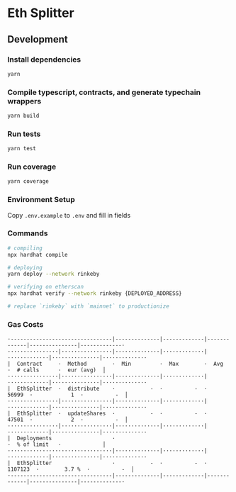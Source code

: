 # Eth Splitter

## Development

### Install dependencies

```sh
yarn
```

### Compile typescript, contracts, and generate typechain wrappers

```sh
yarn build
```

### Run tests

```sh
yarn test
```

### Run coverage

```sh
yarn coverage
```

### Environment Setup

Copy `.env.example` to `.env` and fill in fields

### Commands

```sh
# compiling
npx hardhat compile

# deploying
yarn deploy --network rinkeby

# verifying on etherscan
npx hardhat verify --network rinkeby {DEPLOYED_ADDRESS}

# replace `rinkeby` with `mainnet` to productionize
```

### Gas Costs

```shell
·--------------------------------|--------------|-------------|-------------|---------------|-------------·
················|················|··············|·············|·············|···············|··············
|  Contract     ·  Method        ·  Min         ·  Max        ·  Avg        ·  # calls      ·  eur (avg)  │
················|················|··············|·············|·············|···············|··············
|  EthSplitter  ·  distribute    ·           -  ·          -  ·      56999  ·            1  ·          -  │
················|················|··············|·············|·············|···············|··············
|  EthSplitter  ·  updateShares  ·           -  ·          -  ·      47501  ·            2  ·          -  │
················|················|··············|·············|·············|···············|··············
|  Deployments                   ·                                          ·  % of limit   ·             │
·································|··············|·············|·············|···············|··············
|  EthSplitter                   ·           -  ·          -  ·    1107123  ·        3.7 %  ·          -  │
·--------------------------------|--------------|-------------|-------------|---------------|-------------·
```
